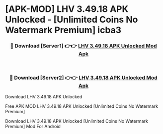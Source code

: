 # [APK-MOD] LHV 3.49.18 APK Unlocked - [Unlimited Coins No Watermark Premium] icba3



<div align="center">
<h3>🔴 Download [Server1] 👉👉 <a href="https://momento.my/?title=LHV_3.49.18_APK_Unlocked">LHV 3.49.18 APK Unlocked Mod Apk</a></h3><br>

<h3>🔴 Download [Server2] 👉👉 <a href="https://momento.my/?title=LHV_3.49.18_APK_Unlocked">LHV 3.49.18 APK Unlocked Mod Apk</a></h3>
</div>



Download LHV 3.49.18 APK Unlocked 

Free APK MOD LHV 3.49.18 APK Unlocked [Unlimited Coins No Watermark Premium]

Download LHV 3.49.18 APK Unlocked [Unlimited Coins No Watermark Premium] Mod For Android
